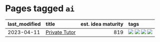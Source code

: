 # Pages tagged `ai`

|last_modified|title|est. idea maturity|tags
|:---|:---|---:|:---|
|2023-04-11|[Private Tutor](../private_tutor.md)|819|[![](https://img.shields.io/badge/tag-ai-e9b626)](../tags/ai.md) [![](https://img.shields.io/badge/tag-discussion-1614f8)](../tags/discussion.md) [![](https://img.shields.io/badge/tag-education-82d6e)](../tags/education.md) [![](https://img.shields.io/badge/tag-startup-752fd7)](../tags/startup.md)|